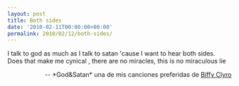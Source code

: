 ```yaml
---
layout: post
title: Both sides
date: '2010-02-11T00:00:00+00:00'
permalink: 2010/02/12/both-sides/
---
```

<p class="chorus">I talk to god as much as I talk to satan 'cause I want to hear both sides.
Does that make me cynical , there are no miracles, this is no miraculous lie</p><p align="right">-- *God&Satan* una de mis canciones preferidas de <a href="http://www.biffyclyro.com/">Biffy Clyro</a></p>
